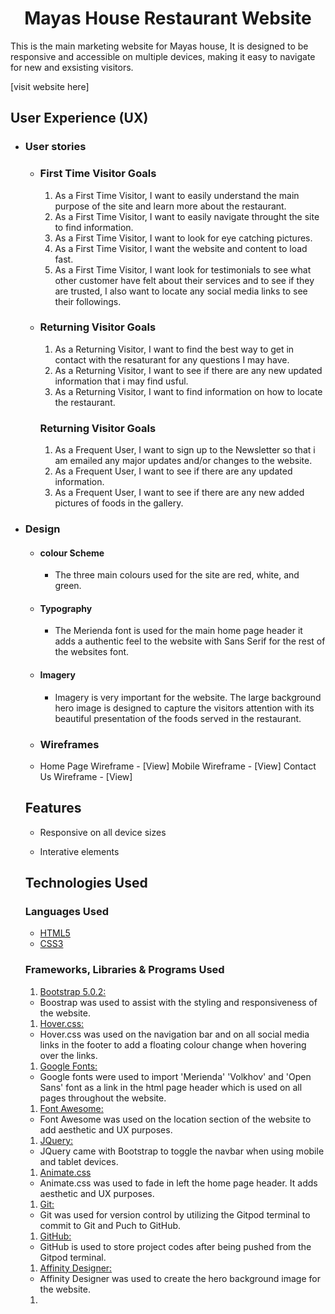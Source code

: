<h1 align="center">Mayas House Restaurant Website</h1>

This is the main marketing website for Mayas house, It is designed to be responsive and accessible on multiple devices, making it easy to navigate for new and exsisting visitors.

[visit website here]

## User Experience (UX)

-   ### User stories

    -   ### First Time Visitor Goals

        1. As a First Time Visitor, I want to easily understand the main purpose of the site and learn more about the restaurant.
        2. As a First Time Visitor, I want to easily navigate throught the site to   find information.
        3. As a First Time Visitor, I want to look for eye catching pictures.
        4. As a First Time Visitor, I want the website and content to load fast.
        5. As a First Time Visitor, I want look for testimonials to see what other customer have felt about their services and to see if they are trusted, I also want to locate any social media links to see their followings.

    -   ### Returning Visitor Goals 

        1. As a Returning Visitor, I want to find the best way to get in contact with the resaturant for any questions I may have. 
        2. As a Returning Visitor, I want to see if there are any new updated information that i may find usful.
        3. As a Returning Visitor, I want to find information on how to locate the restaurant. 


        ### Returning Visitor Goals

        1. As a Frequent User, I want to sign up to the Newsletter so that i am emailed any major updates and/or changes to the website.
        2. As a Frequent User, I want to see if there are any updated information.
        3. As a Frequent User, I want to see if there are any new added pictures of foods in the gallery. 

-   ### Design 

    -   #### colour Scheme
        -    The three main colours used for the site are red, white, and green.
    -   #### Typography
        -    The Merienda font is used for the main home page header it adds a authentic feel to the website with Sans Serif for the rest of the websites font.
    -   #### Imagery
        -    Imagery is very important for the website. The large background hero image is designed to capture the visitors attention with its beautiful presentation of the foods served in the restaurant. 

    *   ### Wireframes

    -   Home Page Wireframe - [View]
        Mobile Wireframe - [View] 
        Contact Us Wireframe - [View] 

    ##  Features

    -   Responsive on all device sizes

    -   Interative elements

    ##  Technologies Used

    ### Languages Used

    -   [HTML5](https://en.wikipedia.org/wiki/HTML5)
    -   [CSS3](https://en.wikipedia.org/wiki/CSS)

    ### Frameworks, Libraries & Programs Used

    1. [Bootstrap 5.0.2:](https://getbootstrap.com/docs/5.0/getting-started/download/) 
    - Boostrap was used to assist with the styling and responsiveness of the website.
    1. [Hover.css:](https://www.w3schools.com/cssref/sel_hover.asp) 
    -  Hover.css was used on the navigation bar and on all social media links in the footer to add a floating colour change when hovering over the links.
    1. [Google Fonts:](https://fonts.google.com/)
    -  Google fonts were used to import 'Merienda' 'Volkhov' and 'Open Sans' font as a link in the html page header which is used on all pages throughout the website.
    1. [Font Awesome:](https://fontawesome.com/) 
    - Font Awesome was used on the location section of the website to add aesthetic and UX purposes.
    1. [JQuery:](https://jquery.com/)
    - JQuery came with Bootstrap to toggle the navbar when using mobile and tablet devices.
    1. [Animate.css](https://animate.style/)
    -  Animate.css was used to fade in left the home page header. It adds aesthetic and UX purposes.  
    1. [Git:](https://git-scm.com/)
    -  Git was used for version control by utilizing the Gitpod terminal to commit to Git and Puch to GitHub.
    1. [GitHub:](https://github.com/)
    -  GitHub is used to store project codes after being pushed from the Gitpod terminal.
    1. [Affinity Designer:](https://affinity.serif.com/en-gb/designer/)
    -  Affinity Designer was used to create the hero background image for the website.
    1.    

        


